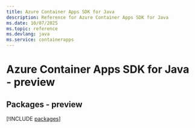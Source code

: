 ```yaml
---
title: Azure Container Apps SDK for Java
description: Reference for Azure Container Apps SDK for Java
ms.date: 10/07/2025
ms.topic: reference
ms.devlang: java
ms.service: containerapps
---
```

# Azure Container Apps SDK for Java - preview
## Packages - preview
[!INCLUDE [packages](container-apps-index.md)]